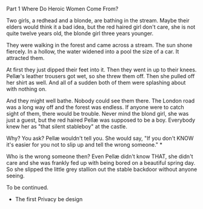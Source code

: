 Part 1
Where Do Heroic Women Come From?

Two girls, a redhead and a blonde, are bathing in the stream. Maybe their elders would think it a bad idea, but the red haired girl don't care, she is not quite twelve years old, the blonde girl three years younger.

They were walking in the forest and came across a stream. The sun shone fiercely. In a hollow, the water widened into a pool the size of a car. It attracted them.

At first they just dipped their feet into it. Then they went in up to their knees. Pellæ's leather trousers got wet, so she threw them off. Then she pulled off her shirt as well. And all of a sudden both of them were splashing about with nothing on.

And they might well bathe. Nobody could see them there. The London road was a long way off and the forest was endless. If anyone were to catch sight of them, there would be trouble. Never mind the blond girl, she was just a guest, but the red haired Pellæ was supposed to be a boy. Everybody knew her as "that silent stableboy" at the castle.

Why? You ask? Pellæ wouldn't tell you. She would say, "If you don't KNOW it's easier for you not to slip up and tell the wrong someone." *

Who is the wrong someone then? Even Pellæ didn't know THAT, she didn't care and she was frankly fed up with being bored on a beautiful spring day. So she slipped the little grey stallion out the stable backdoor without anyone seeing.

To be continued.

* The first
Privacy be design